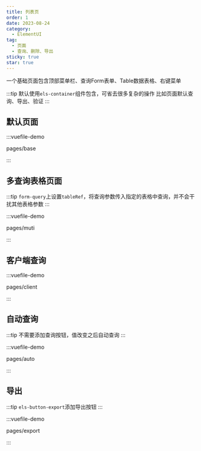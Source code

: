 ```yaml
---
title: 列表页
order: 1
date: 2023-08-24
category:
  - ElementUI
tag:
  - 页面
  - 查询、删除、导出
sticky: true
star: true
---
```


一个基础页面包含顶部菜单栏、查询Form表单、Table数据表格、右键菜单

:::tip
默认使用<code>els-container</code>组件包含，可省去很多复杂的操作
比如页面默认查询、导出、验证
:::

## 默认页面

:::vuefile-demo

pages/base

:::

## 多查询表格页面

:::tip
<code>form-query</code>上设置<code>tableRef</code>，将查询参数传入指定的表格中查询，并不会干扰其他表格参数
:::

:::vuefile-demo

pages/muti

:::


## 客户端查询

:::vuefile-demo

pages/client

:::


## 自动查询

:::tip
不需要添加查询按钮，值改变之后自动查询
:::

:::vuefile-demo

pages/auto

:::

## 导出

:::tip
<code>els-button-export</code>添加导出按钮
:::

:::vuefile-demo

pages/export

:::

